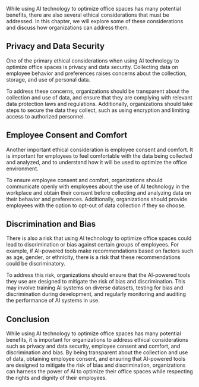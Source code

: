
While using AI technology to optimize office spaces has many potential benefits, there are also several ethical considerations that must be addressed. In this chapter, we will explore some of these considerations and discuss how organizations can address them.

Privacy and Data Security
-------------------------

One of the primary ethical considerations when using AI technology to optimize office spaces is privacy and data security. Collecting data on employee behavior and preferences raises concerns about the collection, storage, and use of personal data.

To address these concerns, organizations should be transparent about the collection and use of data, and ensure that they are complying with relevant data protection laws and regulations. Additionally, organizations should take steps to secure the data they collect, such as using encryption and limiting access to authorized personnel.

Employee Consent and Comfort
----------------------------

Another important ethical consideration is employee consent and comfort. It is important for employees to feel comfortable with the data being collected and analyzed, and to understand how it will be used to optimize the office environment.

To ensure employee consent and comfort, organizations should communicate openly with employees about the use of AI technology in the workplace and obtain their consent before collecting and analyzing data on their behavior and preferences. Additionally, organizations should provide employees with the option to opt-out of data collection if they so choose.

Discrimination and Bias
-----------------------

There is also a risk that using AI technology to optimize office spaces could lead to discrimination or bias against certain groups of employees. For example, if AI-powered tools make recommendations based on factors such as age, gender, or ethnicity, there is a risk that these recommendations could be discriminatory.

To address this risk, organizations should ensure that the AI-powered tools they use are designed to mitigate the risk of bias and discrimination. This may involve training AI systems on diverse datasets, testing for bias and discrimination during development, and regularly monitoring and auditing the performance of AI systems in use.

Conclusion
----------

While using AI technology to optimize office spaces has many potential benefits, it is important for organizations to address ethical considerations such as privacy and data security, employee consent and comfort, and discrimination and bias. By being transparent about the collection and use of data, obtaining employee consent, and ensuring that AI-powered tools are designed to mitigate the risk of bias and discrimination, organizations can harness the power of AI to optimize their office spaces while respecting the rights and dignity of their employees.
